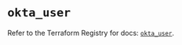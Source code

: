 # `okta_user`

Refer to the Terraform Registry for docs: [`okta_user`](https://registry.terraform.io/providers/okta/okta/4.10.0/docs/resources/user).
